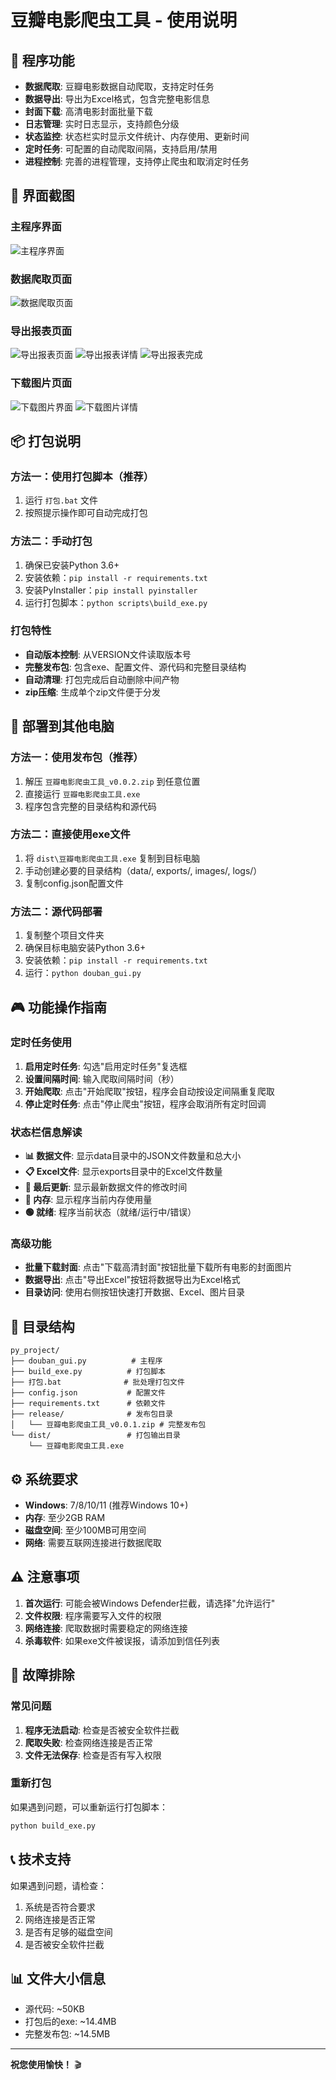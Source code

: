 # 豆瓣电影爬虫工具 - 使用说明

## 🎯 程序功能
- **数据爬取**: 豆瓣电影数据自动爬取，支持定时任务
- **数据导出**: 导出为Excel格式，包含完整电影信息
- **封面下载**: 高清电影封面批量下载
- **日志管理**: 实时日志显示，支持颜色分级
- **状态监控**: 状态栏实时显示文件统计、内存使用、更新时间
- **定时任务**: 可配置的自动爬取间隔，支持启用/禁用
- **进程控制**: 完善的进程管理，支持停止爬虫和取消定时任务

## 📸 界面截图

### 主程序界面
![主程序界面](../screenshots/main_interface.png)

### 数据爬取页面
![数据爬取页面](../screenshots/data_crawling.png)

### 导出报表页面
![导出报表页面](../screenshots/export_report1.png)
![导出报表详情](../screenshots/export_report2.png)
![导出报表完成](../screenshots/export_report3.png)

### 下载图片页面
![下载图片界面](../screenshots/download_images.png)
![下载图片详情](../screenshots/download_images2.png)

## 📦 打包说明

### 方法一：使用打包脚本（推荐）
1. 运行 `打包.bat` 文件
2. 按照提示操作即可自动完成打包

### 方法二：手动打包
1. 确保已安装Python 3.6+
2. 安装依赖：`pip install -r requirements.txt`
3. 安装PyInstaller：`pip install pyinstaller`
4. 运行打包脚本：`python scripts\build_exe.py`

### 打包特性
- **自动版本控制**: 从VERSION文件读取版本号
- **完整发布包**: 包含exe、配置文件、源代码和完整目录结构
- **自动清理**: 打包完成后自动删除中间产物
- **zip压缩**: 生成单个zip文件便于分发

## 🚀 部署到其他电脑

### 方法一：使用发布包（推荐）
1. 解压 `豆瓣电影爬虫工具_v0.0.2.zip` 到任意位置
2. 直接运行 `豆瓣电影爬虫工具.exe`
3. 程序包含完整的目录结构和源代码

### 方法二：直接使用exe文件
1. 将 `dist\豆瓣电影爬虫工具.exe` 复制到目标电脑
2. 手动创建必要的目录结构（data/, exports/, images/, logs/）
3. 复制config.json配置文件

### 方法二：源代码部署
1. 复制整个项目文件夹
2. 确保目标电脑安装Python 3.6+
3. 安装依赖：`pip install -r requirements.txt`
4. 运行：`python douban_gui.py`

## 🎮 功能操作指南

### 定时任务使用
1. **启用定时任务**: 勾选"启用定时任务"复选框
2. **设置间隔时间**: 输入爬取间隔时间（秒）
3. **开始爬取**: 点击"开始爬取"按钮，程序会自动按设定间隔重复爬取
4. **停止定时任务**: 点击"停止爬虫"按钮，程序会取消所有定时回调

### 状态栏信息解读
- **📊 数据文件**: 显示data目录中的JSON文件数量和总大小
- **📋 Excel文件**: 显示exports目录中的Excel文件数量
- **📅 最后更新**: 显示最新数据文件的修改时间
- **💾 内存**: 显示程序当前内存使用量
- **🟢 就绪**: 程序当前状态（就绪/运行中/错误）

### 高级功能
- **批量下载封面**: 点击"下载高清封面"按钮批量下载所有电影的封面图片
- **数据导出**: 点击"导出Excel"按钮将数据导出为Excel格式
- **目录访问**: 使用右侧按钮快速打开数据、Excel、图片目录

## 📁 目录结构
```
py_project/
├── douban_gui.py          # 主程序
├── build_exe.py          # 打包脚本
├── 打包.bat              # 批处理打包文件
├── config.json           # 配置文件
├── requirements.txt      # 依赖文件
├── release/              # 发布包目录
│   └── 豆瓣电影爬虫工具_v0.0.1.zip # 完整发布包
└── dist/                 # 打包输出目录
    └── 豆瓣电影爬虫工具.exe
```

## ⚙️ 系统要求
- **Windows**: 7/8/10/11 (推荐Windows 10+)
- **内存**: 至少2GB RAM
- **磁盘空间**: 至少100MB可用空间
- **网络**: 需要互联网连接进行数据爬取

## ⚠️ 注意事项
1. **首次运行**: 可能会被Windows Defender拦截，请选择"允许运行"
2. **文件权限**: 程序需要写入文件的权限
3. **网络连接**: 爬取数据时需要稳定的网络连接
4. **杀毒软件**: 如果exe文件被误报，请添加到信任列表

## 🔧 故障排除

### 常见问题
1. **程序无法启动**: 检查是否被安全软件拦截
2. **爬取失败**: 检查网络连接是否正常
3. **文件无法保存**: 检查是否有写入权限

### 重新打包
如果遇到问题，可以重新运行打包脚本：
```bash
python build_exe.py
```

## 📞 技术支持
如果遇到问题，请检查：
1. 系统是否符合要求
2. 网络连接是否正常
3. 是否有足够的磁盘空间
4. 是否被安全软件拦截

## 📊 文件大小信息
- 源代码: ~50KB
- 打包后的exe: ~14.4MB
- 完整发布包: ~14.5MB

---
**祝您使用愉快！** 🎬
